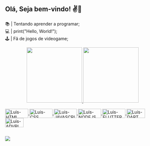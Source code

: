 ## Olá, Seja bem-vindo! ✌️😬
  
 
 📚 | Tentando aprender a programar; <br>
 💻 | print("Hello, World!"); <br>
 🕹️ | Fã de jogos de videogame; <br>
 

<div align="center">
  <a href="https://github.com/LS-F">
  <img height="180em" src="https://github-readme-stats.vercel.app/api?username=LS-F&show_icons=true&theme=merko&include_all_commits=true&count_private=true"/>
  <img height="180em" src="https://github-readme-stats.vercel.app/api/top-langs/?username=LS-F&layout=compact&langs_count=7&theme=merko"/>
</div>

  <div style="display: inline_block"><br>
  <img align="center" alt="Luis-HTML" height="30" width="75" src="https://img.shields.io/badge/HTML-323330?style=for-the-badge&logo=html5&logoColor=F7DF1E">
  <img align="center" alt="Luis-CSS" height="30" width="75" src="https://img.shields.io/badge/CSS-323330?style=for-the-badge&logo=css3&logoColor=F7DF1E">
  <img align="center" alt="Luis-JAVASCRIPT" height="30" width="75" src="https://img.shields.io/badge/JavaScript-323330?style=for-the-badge&logo=javascript&logoColor=F7DF1E">
  <img align="center" alt="Luis-NODEJS" height="30" width="75" src="https://img.shields.io/badge/NodeJs-323330?style=for-the-badge&logo=nodejs&logoColor=F7DF1E">
  <img align="center" alt="Luis-FLUTTER" height="30" width="75" src="https://img.shields.io/badge/FLUTTER-323330?style=for-the-badge&logo=flutter&logoColor=F7DF1E">
  <img align="center" alt="Luis-DART" height="30" width="60" src="https://img.shields.io/badge/DART-239120?style=for-the-badge&logo=dart&logoColor=F7DF1E">
  <img align="center" alt="Luis-ADVPL" height="30" width="60" src="https://img.shields.io/badge/ADVPL-239120?&style=for-the-badge&logo=xBase&logoColor=F7DF1E">
  
</div>
  
  ##
  
  <div>
     
  <a href="https://www.linkedin.com/in/luis-silva-193179114/" target="_blank"><img src="https://img.shields.io/badge/-LinkedIn-%230077B5?style=for-the-badge&logo=linkedin&logoColor=white" target="_blank"></a> 
 	 
  
  
    
  </div>  
    
